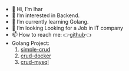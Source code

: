 - 👋 Hi, I’m Ihar
- 👀 I’m interested in Backend.
- 🌱 I’m currently learning Golang.
- 💞️ I’m looking  Looking for a Job in IT company
- 📫 How to reach me: :point_right:[github](https://github.com/iusmanof/):point_left:
- Golang Project:
  1. [simple-crud](https://github.com/iusmanof/2025_golang_crud)
  2. [crud-docker](https://github.com/iusmanof/2025_REST_API)
  3. [crud-mysql](https://github.com/iusmanof/crud_mysql)


